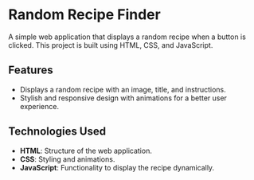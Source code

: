 # Random Recipe Finder

A simple web application that displays a random recipe when a button is clicked. This project is built using HTML, CSS, and JavaScript.

## Features

- Displays a random recipe with an image, title, and instructions.
- Stylish and responsive design with animations for a better user experience.

## Technologies Used

- **HTML**: Structure of the web application.
- **CSS**: Styling and animations.
- **JavaScript**: Functionality to display the recipe dynamically.